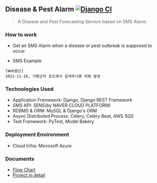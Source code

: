 ## Disease & Pest Alarm [![Django CI](https://github.com/MJbae/disease-pest-alarming/actions/workflows/django_ci.yml/badge.svg)](https://github.com/MJbae/disease-pest-alarming/actions/workflows/django_ci.yml)
> A Disease and Pest Forecasting Service based on SMS Alarm.
### How to work
* Get an SMS Alarm when a disease or pest outbreak is supposed to occur.

* SMS Example
~~~text
[Web발신] 
2021-11-16, 가평군의 포도에서 갈색무늬병 피해 발생
~~~

### Technologies Used
* Application Framework: Django, Django REST Framework
* SMS API: SENS(by NAVER CLOUD PLATFORM)
* RDBMS & ORM: MySQL & Django's ORM
* Async Distributed Process: Celery, Celery Beat, AWS SQS
* Test Framework: PyTest, Model Bakery
### Deployment Environment
* Cloud Infra: Microsoft Azure
### Documents
* [Flow Chart](https://github.com/MJbae/disease-pest-alarming/wiki/Flow-Cart)
* [Project in detail](https://studynote.oopy.io/projects/6/)
